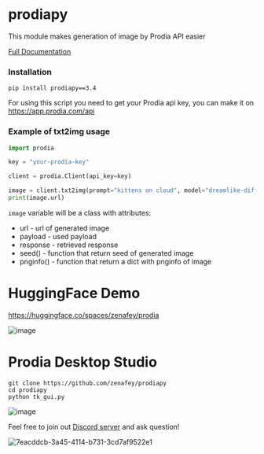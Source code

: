 # prodiapy
This module makes generation of image by Prodia API easier

[Full Documentation](https://prodiapy.readme.io/)

### Installation 
```
pip install prodiapy==3.4
```
For using this script you need to get your Prodia api key, you can make it on https://app.prodia.com/api


### Example of txt2img usage
```python
import prodia

key = "your-prodia-key"

client = prodia.Client(api_key=key)

image = client.txt2img(prompt="kittens on cloud", model="dreamlike-diffusion-2.0.safetensors [fdcf65e7]")
print(image.url)
```
`image` variable will be a class with attributes:

- url - url of generated image
- payload - used payload
- response - retrieved response
- seed() - function that return seed of generated image
- pnginfo() - function that return a dict with pnginfo of image



# HuggingFace Demo

https://huggingface.co/spaces/zenafey/prodia

![image](https://github.com/zenafey/prodiapy/assets/118455214/4692d825-1d9f-4e4e-a041-40b0e31dc96e)


# Prodia Desktop Studio
```
git clone https://github.com/zenafey/prodiapy
cd prodiapy
python tk_gui.py
```
![image](https://github.com/zenafey/prodiapy/assets/118455214/ff949765-307a-4460-87b9-c1a255f169c9)



Feel free to join out [Discord server](https://discord.gg/PtdHCVysfj) and ask question!

![7eacddcb-3a45-4114-b731-3cd7af9522e1](https://user-images.githubusercontent.com/118455214/233359979-80274381-10dd-4ced-b7fa-d45437ef5bce.png)



